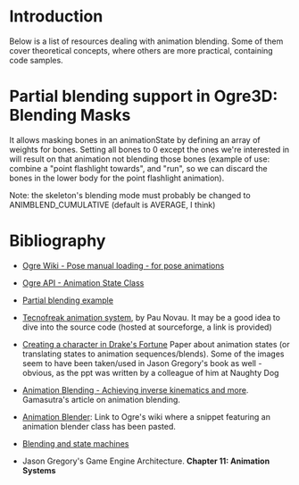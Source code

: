 # Introduction #

Below is a list of resources dealing with animation blending. Some of them cover theoretical concepts, where others are more practical, containing code samples.

# Partial blending support in Ogre3D: Blending Masks #
It allows masking bones in an animationState by defining an array of weights for bones. Setting all bones to 0 except the ones we're interested in will result on that animation not blending those bones (example of use: combine a "point flashlight towards", and "run", so we can discard the bones in the lower body for the point flashlight animation).

Note: the skeleton's blending mode must probably be changed to ANIMBLEND\_CUMULATIVE (default is AVERAGE, I think)



# Bibliography #
  * [Ogre Wiki - Pose manual loading - for pose animations](http://www.ogre3d.org/tikiwiki/Generic+Manual+Pose+Loading&highlight=pose)
  * [Ogre API - Animation State Class](http://www.ogre3d.org/docs/api/html/classOgre_1_1AnimationState.html)
  * [Partial blending example](http://www.ogre3d.org/forums/viewtopic.php?f=5&t=54998)
  * [Tecnofreak animation system](http://www.ogre3d.org/forums/viewtopic.php?f=11&t=45260), by Pau Novau. It may be a good idea to dive into the source code (hosted at sourceforge, a link is provided)
  * [Creating a character in Drake's Fortune](http://www.naughtydog.com/docs/Naughty-Dog-GDC08-Creating-a-Character-in-Drakes-Fortune.pdf) Paper about animation states (or translating states to animation sequences/blends). Some of the images seem to have been taken/used in Jason Gregory's book as well -obvious, as the ppt was written by a colleague of him at Naughty Dog
  * [Animation Blending - Achieving inverse kinematics and more](http://www.gamasutra.com/features/20030704/edsall_01.shtml). Gamasutra's article on animation blending.
  * [Animation Blender](http://www.ogre3d.org/tikiwiki/AnimationBlender): Link to Ogre's wiki where a snippet featuring an animation blender class has been pasted.
  * [Blending and state machines](http://graphics.ucsd.edu/courses/cse169_w05/CSE169_11.ppt)

  * Jason Gregory's Game Engine Architecture. **Chapter 11: Animation Systems**
